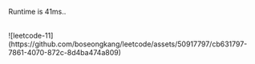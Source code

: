 Runtime is 41ms..

<br>
![leetcode-11](https://github.com/boseongkang/leetcode/assets/50917797/cb631797-7861-4070-872c-8d4ba474a809)

